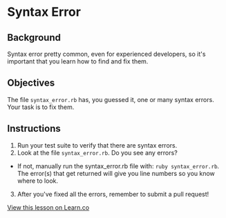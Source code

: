 

# Syntax Error

## Background

Syntax error pretty common, even for experienced developers, so it's important that you learn how to find and fix them.

## Objectives

The file `syntax_error.rb` has, you guessed it, one or many syntax errors. Your task is to fix them.

## Instructions

1. Run your test suite to verify that there are syntax errors. 
2. Look at the file `syntax_error.rb`. Do you see any errors?
  * If not, manually run the syntax_error.rb file with: `ruby syntax_error.rb`. The error(s) that get returned will give you line numbers so you know where to look.
3. After you've fixed all the errors, remember to submit a pull request!


<a href='https://learn.co/lessons/syntax-error-ruby' data-visibility='hidden'>View this lesson on Learn.co</a>
